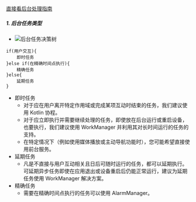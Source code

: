 [直接看后台处理指南](https://developer.android.google.cn/guide/background)
##### 1. 后台任务类型
- ![后台任务决策树](https://developer.android.google.cn/images/guide/background/background.svg)
```
if(用户交互){
    即时任务
}else if(在精确时间点执行){
    精确任务
}else{
    延期任务
}
```
- 即时任务
  - 对于应在用户离开特定作用域或完成某项互动时结束的任务，我们建议使用 Kotlin 协程。
  - 对于应立即执行并需要继续处理的任务，即使放在后台运行或重启设备，也要执行，我们建议使用 WorkManager 并利用其对长时间运行的任务的支持。
  - 在特定情况下（例如使用媒体播放或主动导航功能时），您可能希望直接使用前台服务。
- 延期任务  
  - 凡是不直接与用户互动相关且日后可随时运行的任务，都可以延期执行。可延期异步任务即使在应用退出或设备重启后仍能正常运行，建议为延期任务使用 WorkManager 解决方案。
- 精确任务
  - 需要在精确时间点执行的任务可以使用 AlarmManager。


